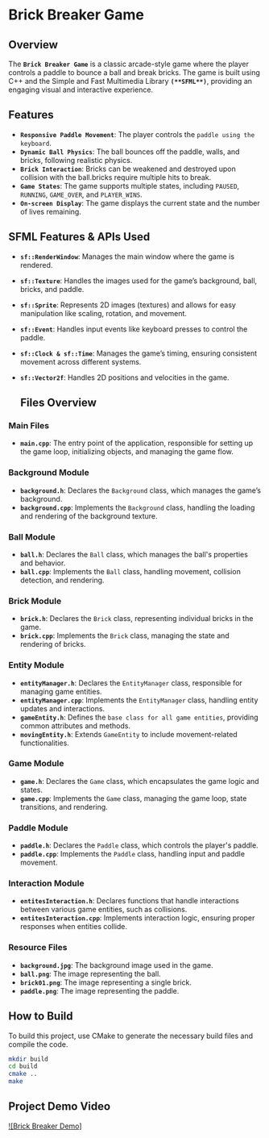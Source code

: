 # Brick Breaker Game

## Overview
The **`Brick Breaker Game`** is a classic arcade-style game where the player controls a paddle to bounce a ball and break bricks. The game is built using C++ and the Simple and Fast Multimedia Library **`(**SFML**)`**, providing an engaging visual and interactive experience.

## Features
- **`Responsive Paddle Movement`**: The player controls the `paddle using the keyboard`.
- **`Dynamic Ball Physics`**: The ball bounces off the paddle, walls, and bricks, following realistic physics.
- **`Brick Interaction`**: Bricks can be weakened and destroyed upon collision with the ball.bricks require multiple hits to break.
- **`Game States`**: The game supports multiple states, including `PAUSED`, `RUNNING`, `GAME_OVER`, and `PLAYER_WINS`.
- **`On-screen Display`**: The game displays the current state and the number of lives remaining.

## SFML Features & APIs Used

- **`sf::RenderWindow`**: Manages the main window where the game is rendered.
- **`sf::Texture`**: Handles the images used for the game’s background, ball, bricks, and paddle.
- **`sf::Sprite`**: Represents 2D images (textures) and allows for easy manipulation like scaling, rotation, and movement.
- **`sf::Event`**: Handles input events like keyboard presses to control the paddle.
- **`sf::Clock & sf::Time`**: Manages the game’s timing, ensuring consistent movement across different systems.
- **`sf::Vector2f`**: Handles 2D positions and velocities in the game.

  ## Files Overview

### Main Files
- **`main.cpp`**: The entry point of the application, responsible for setting up the game loop, initializing objects, and managing the game flow.

### Background Module
- **`background.h`**: Declares the `Background` class, which manages the game’s background.
- **`background.cpp`**: Implements the `Background` class, handling the loading and rendering of the background texture.

### Ball Module
- **`ball.h`**: Declares the `Ball` class, which manages the ball's properties and behavior.
- **`ball.cpp`**: Implements the `Ball` class, handling movement, collision detection, and rendering.

### Brick Module
- **`brick.h`**: Declares the `Brick` class, representing individual bricks in the game.
- **`brick.cpp`**: Implements the `Brick` class, managing the state and rendering of bricks.

### Entity Module
- **`entityManager.h`**: Declares the `EntityManager` class, responsible for managing game entities.
- **`entityManager.cpp`**: Implements the `EntityManager` class, handling entity updates and interactions.
- **`gameEntity.h`**: Defines the `base class for all game entities`, providing common attributes and methods.
- **`movingEntity.h`**: Extends `GameEntity` to include movement-related functionalities.

### Game Module
- **`game.h`**: Declares the `Game` class, which encapsulates the game logic and states.
- **`game.cpp`**: Implements the `Game` class, managing the game loop, state transitions, and rendering.

### Paddle Module
- **`paddle.h`**: Declares the `Paddle` class, which controls the player's paddle.
- **`paddle.cpp`**: Implements the `Paddle` class, handling input and paddle movement.

### Interaction Module
- **`entitesInteraction.h`**: Declares functions that handle interactions between various game entities, such as collisions.
- **`entitesInteraction.cpp`**: Implements interaction logic, ensuring proper responses when entities collide.

### Resource Files
- **`background.jpg`**: The background image used in the game.
- **`ball.png`**: The image representing the ball.
- **`brick01.png`**: The image representing a single brick.
- **`paddle.png`**: The image representing the paddle.

## How to Build
To build this project, use CMake to generate the necessary build files and compile the code.

```bash
mkdir build
cd build
cmake ..
make
```

## Project Demo Video

[![Brick Breaker Demo]](https://youtu.be/F7Q3LfNMGwM)
